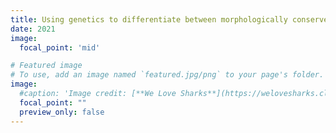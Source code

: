 ```yaml
---
title: Using genetics to differentiate between morphologically conserved congeners – scamp, Mycteroperca phenax, and yellowmouth grouper, Mycteroperca interstitialis
date: 2021
image:
  focal_point: 'mid'

# Featured image
# To use, add an image named `featured.jpg/png` to your page's folder. 
image:
  #caption: 'Image credit: [**We Love Sharks**](https://welovesharks.club/species-profile-angelshark/)'
  focal_point: ""
  preview_only: false
---
```


<!--more-->

<!-- Yellowmouth grouper, Mycteroperca interstitialis, and scamp, Mycteroperca phenax, are  similar in physical appearance, leading to high rates of misidentification. Without proper species identification, understanding species-specific landings and life history becomes a challenge. To improve species identification, next generation sequencing techniques are being employed to resolve genetic differences between the species. These data will be used to design a diagnostic molecular panel to differentiate between scamp and yellowmouth grouper utilizing tissue samples collected by “fisheries dependent” and "fisheries-independent” sampling. In additional to finding species specific genetic markers, these data will provide tools for assessments of genetic population structure for both species throughout the western North Atlantic. -->